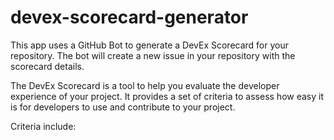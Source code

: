 # devex-scorecard-generator

This app uses a GitHub Bot to generate a DevEx Scorecard for your repository. The bot will create a new issue in your repository with the scorecard details.

The DevEx Scorecard is a tool to help you evaluate the developer experience of your project. It provides a set of criteria to assess how easy it is for developers to use and contribute to your project.

Criteria include:
